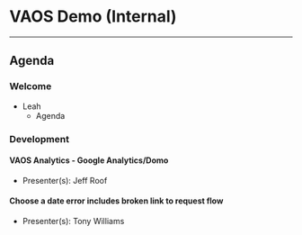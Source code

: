 # VAOS Demo (Internal) 

---

## Agenda

### Welcome

- Leah 
  - Agenda

### Development

#### VAOS Analytics - Google Analytics/Domo 
  - Presenter(s): Jeff Roof

#### Choose a date error includes broken link to request flow 
  - Presenter(s): Tony Williams 
